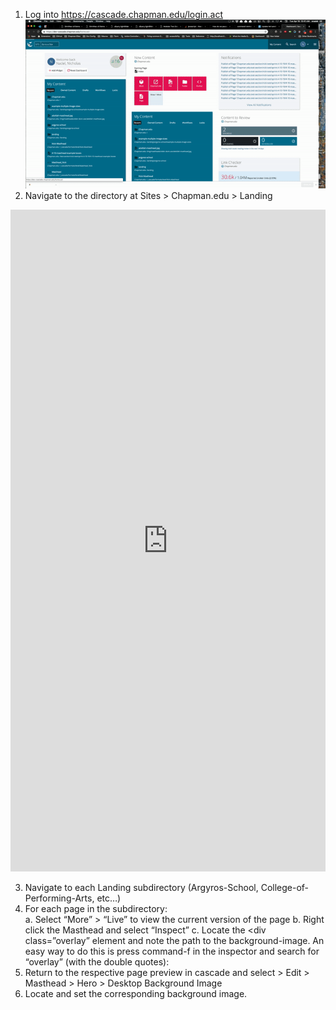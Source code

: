 1. Log into https://cascade.chapman.edu/login.act
![Alt Text](https://github.com/nicholasnadel/Update-Ad-Landing-Masthead/blob/master/img/log_into_cascade.gif)
2. Navigate to the directory at Sites > Chapman.edu > Landing 

<iframe class="imgur-embed" width="100%" height="1059" frameborder="0" src="https://i.imgur.com/P5wTZle.gifv#embed"></iframe>

3. Navigate to each Landing subdirectory (Argyros-School, College-of-Performing-Arts, etc…)
4. For each page in the subdirectory:  
a. Select “More” > “Live” to view the current version of the page
b. Right click the Masthead and select “Inspect”
c. Locate the <div class=”overlay” element and note the path to the background-image. An easy way to do this is press command-f in the inspector and search for “overlay” (with the double quotes):
5. Return to the respective page preview in cascade and select > Edit > Masthead > Hero > Desktop Background Image 
6. Locate and set the corresponding background image.




